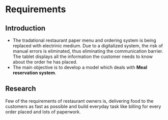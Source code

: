# Requirements 
 ## Introduction
 * The tradational restaurant paper menu and ordering system is being replaced with electrinic medium.  Due to a digitalized system, the risk of manual errors is eliminated, thus eliminating the communication barrier. The tablet displays all the information the customer needs to know about the order he has placed. 
* The main objective is to develop a model which deals with **Meal reservation system**. 
  
## Research
Few of the requirements of restaurant owners is, delivering food to the customers as fast as possible and build everyday task like billing for every order placed and lots of paperwork.
